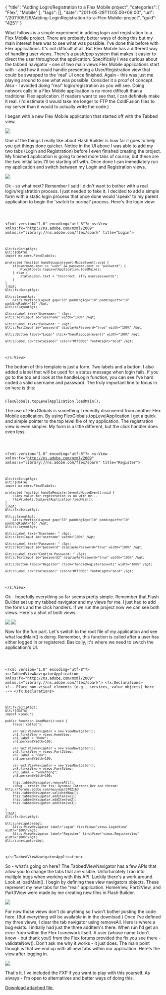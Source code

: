 {
	"title": "Adding Login/Registration to a Flex Mobile project",
	"categories": [
		"Flex",
		"Mobile"
	],
	"tags": [],
	"date": "2011-05-29T11:05:00+06:00",
	"url": "/2011/05/29/Adding-LoginRegistration-to-a-Flex-Mobile-project",
	"guid": "4251"
}

What follows is a simple experiment in adding login and registration to a Flex Mobile project. There are probably better ways of doing this but my main interest here was to see what was possible. I've done this before with Flex applications. It's not difficult at all. But Flex Mobile has a different way of handling user views. There's a push/pop system that makes it easier to direct the user throughout the application. Specifically I was curious about the tabbed navigator - one of two main views Flex Mobile applications start with - and how it could handle presenting a User/Registration view that could be swapped to the 'real' UI once finished. Again - this was just me playing around to see what was possible. Consider it a proof of concept. Also - I avoided doing "real" login/registration as you will see. Doing network calls in a Flex Mobile application is no more difficult than a traditional Flex application. If readers want to see that, I can definitely make it real. (I'd estimate it would take me longer to FTP the ColdFusion files to my server than it would to actually write the code.)

<p>
<!--more-->
I began with a new Flex Mobile application that started off with the Tabbed view.

<p>


<img src="http://www.raymondcamden.com/images/cfjedi/ScreenClip98.png" />

<p>

One of the things I really like about Flash Builder is how far it goes to help you get things done quicker. Notice in the UI above I was able to add my two tabs (Login and Registration) before I even finished creating the project. My finished application is going to need more tabs of course, but these are the two initial tabs I'll be starting off with. Once done I can immediately run my application and switch between my Login and Registration views.

<p>

<img src="http://www.raymondcamden.com/images/cfjedi/ScreenClip99.png" />

<p>

Ok - so what next? Remember I said I didn't want to bother with a real login/registration process. I just needed to fake it. I decided to add a simple form with a static login process that once done would 'speak' to my parent application to begin the 'switch to normal' process. Here's the login view:

<p>

<code>

&lt;?xml version="1.0" encoding="utf-8"?&gt;
&lt;s:View xmlns:fx="http://ns.adobe.com/mxml/2009" 
		xmlns:s="library://ns.adobe.com/flex/spark" title="Login"&gt;
	
	&lt;fx:Script&gt;
	&lt;![CDATA[
	import mx.core.FlexGlobals;

	protected function handleLogin(event:MouseEvent):void {
		if(username.text == "user" && password.text == "password") {
			FlexGlobals.topLevelApplication.loadMain();
		} else {
			statusLabel.text = "Incorrect. (Try user/password)";
		}
	}
	]]&gt;
	&lt;/fx:Script&gt;
	
	&lt;s:layout&gt;
		&lt;s:VerticalLayout gap="10" paddingTop="10" paddingLeft="10" paddingRight="10" /&gt;
	&lt;/s:layout&gt;

	&lt;s:Label text="Username: " /&gt;
	&lt;s:TextInput id="username" width="100%" /&gt;
	
	&lt;s:Label text="Password: " /&gt;
	&lt;s:TextInput id="password" displayAsPassword="true" width="100%" /&gt;
	
	&lt;s:Button label="Login" click="handleLogin(event)" width="100%" /&gt;

	&lt;s:Label id="statusLabel" color="#FF0000" fontWeight="bold" /&gt;
	
&lt;/s:View&gt;
</code>

<p>

The bottom of this template is just a form. Two labels and a button. I also added a label that will be used for a status message when login fails. If you go to the top and look at the handleLogin function, you can see I've hard coded a valid username and password. The truly important line to focus in on here is this:

<p>

<code>
FlexGlobals.topLevelApplication.loadMain();
</code>

<p>

The use of FlexGlobals is something I recently discovered from another Flex Mobile application. By using FlexGlobals.topLevelApplication I get a quick and simple pointer to the top level file of my application. The registration view is even simpler. My form is a little different, but the click handler does even less.

<p>

<code>

&lt;?xml version="1.0" encoding="utf-8"?&gt;
&lt;s:View xmlns:fx="http://ns.adobe.com/mxml/2009" 
		xmlns:s="library://ns.adobe.com/flex/spark" title="Register"&gt;

	&lt;fx:Script&gt;
	&lt;![CDATA[
	import mx.core.FlexGlobals;
			
	protected function handleRegister(event:MouseEvent):void {
		//Any value for registration is ok with me...
		FlexGlobals.topLevelApplication.loadMain();
	}
	]]&gt;
	&lt;/fx:Script&gt;
	
	&lt;s:layout&gt;
		&lt;s:VerticalLayout gap="10" paddingTop="10" paddingLeft="10" paddingRight="10" /&gt;
	&lt;/s:layout&gt;
	
	&lt;s:Label text="Username: " /&gt;
	&lt;s:TextInput id="username" width="100%" /&gt;
	
	&lt;s:Label text="Password: " /&gt;
	&lt;s:TextInput id="password" displayAsPassword="true" width="100%" /&gt;

	&lt;s:Label text="Confirm Password: " /&gt;
	&lt;s:TextInput id="password2" displayAsPassword="true" width="100%" /&gt;

	&lt;s:Button label="Register" click="handleRegister(event)" width="100%" /&gt;
	
	&lt;s:Label id="statusLabel" color="#FF0000" fontWeight="bold" /&gt;
&lt;/s:View&gt;
</code>

<p>

Ok - hopefully everything so far seems pretty simple. Remember that Flash Builder set up my tabbed navigator and my views for me. I just had to add the forms and the click handlers. If we run the project now we can see both views. Here's a shot of both views.

<p>


<img src="http://www.raymondcamden.com/images/cfjedi/login.png" align="left" />
<img src="http://www.raymondcamden.com/images/cfjedi/reg.png" />

<br clear="left">

<p>

Now for the fun part. Let's switch to the root file of my application and see what loadMain() is doing. Remember, this function is called after a user has either logged in or registered. Basically, it's where we need to switch the application's UI.

<p>

<code>

&lt;?xml version="1.0" encoding="utf-8"?&gt;
&lt;s:TabbedViewNavigatorApplication xmlns:fx="http://ns.adobe.com/mxml/2009" 
								  xmlns:s="library://ns.adobe.com/flex/spark"&gt;
	&lt;fx:Declarations&gt;
		&lt;!-- Place non-visual elements (e.g., services, value objects) here --&gt;
	&lt;/fx:Declarations&gt;

	&lt;fx:Script&gt;
	&lt;![CDATA[
	import views.*;
	
	public function loadMain():void {
		trace('called');

		var vn1:ViewNavigator = new ViewNavigator();
		vn1.firstView = views.HomeView;
		vn1.label = "Home";
		vn1.percentWidth=100;

		var vn2:ViewNavigator = new ViewNavigator();
		vn2.firstView = views.Part2View;
		vn2.label = "Foo";
		vn2.percentWidth=100;

		var vn3:ViewNavigator = new ViewNavigator();
		vn3.firstView = views.Part3View;
		vn3.label = "Something";
		vn3.percentWidth=100;

		this.tabbedNavigator.removeAll();
		//Bug - credit for fix: Dynamic_Internet_Dev and thread: http://forums.adobe.com/message/3702163
		this.tabbedNavigator.validateNow();
		this.tabbedNavigator.addItem(vn1);
		this.tabbedNavigator.addItem(vn2);
		this.tabbedNavigator.addItem(vn3);
		
	}
	]]&gt;
	&lt;/fx:Script&gt;

	&lt;s:navigators&gt;
		&lt;s:ViewNavigator label="Login" firstView="views.LoginView" width="100%"/&gt;
		&lt;s:ViewNavigator label="Register" firstView="views.RegisterView" width="100%"/&gt;
	&lt;/s:navigators&gt;

&lt;/s:TabbedViewNavigatorApplication&gt;
</code>

<p>

So - what's going on here? The TabbedViewNavigator has a few APIs that allow you to change the tabs that are visible. Unfortunately I ran into multiple bugs when working with this API. Luckily there's a work around. Look at loadMain(). I begin by defining thee view navigators objects. These represent my new tabs for the "real" application. HomeView, Part2View, and Part3View were made by me creating new files in Flash Builder. 

<p>

<img src="http://www.raymondcamden.com/images/cfjedi/ScreenClip100.png" />

<p>

For now those views don't do anything so I won't bother posting the code here. (But <i>everything</i> will be available in in the download.) Once I've defined my three views, I clear the tab navigator using removeAll. Here is where a bug exists. I initially had just the three addItem's there. When run I'd get an error from within the Flex framework itself. A user (whose name I don't know - but thank you!) from the Flex forums provided the fix you see there - validateNow(). Don't ask me why it works - it just does. The main point though is that we end up with all new tabs within our application. Here's the view after logging in.

<p>

<img src="http://www.raymondcamden.com/images/cfjedi/ScreenClip101.png" />

<p>

That's it. I've included the FXP if you want to play with this yourself. As always - I'm open to alternatives and better ways of doing this.<p><a href='enclosures/C%3A%5Chosts%5C2009%2Ecoldfusionjedi%2Ecom%5Cenclosures%2FLoginRegisterExample%2Efxp'>Download attached file.</a></p>
